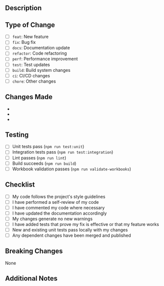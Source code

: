 ## Description

<!-- Provide a brief description of your changes -->

## Type of Change

<!-- Mark the relevant option with an 'x' -->

- [ ] `feat`: New feature
- [ ] `fix`: Bug fix
- [ ] `docs`: Documentation update
- [ ] `refactor`: Code refactoring
- [ ] `perf`: Performance improvement
- [ ] `test`: Test updates
- [ ] `build`: Build system changes
- [ ] `ci`: CI/CD changes
- [ ] `chore`: Other changes

## Changes Made

<!-- List the specific changes made in this PR -->

-
-
-

## Testing

<!-- Describe how you tested your changes -->

- [ ] Unit tests pass (`npm run test:unit`)
- [ ] Integration tests pass (`npm run test:integration`)
- [ ] Lint passes (`npm run lint`)
- [ ] Build succeeds (`npm run build`)
- [ ] Workbook validation passes (`npm run validate-workbooks`)

## Checklist

- [ ] My code follows the project's style guidelines
- [ ] I have performed a self-review of my code
- [ ] I have commented my code where necessary
- [ ] I have updated the documentation accordingly
- [ ] My changes generate no new warnings
- [ ] I have added tests that prove my fix is effective or that my feature works
- [ ] New and existing unit tests pass locally with my changes
- [ ] Any dependent changes have been merged and published

## Breaking Changes

<!-- List any breaking changes or 'None' -->

None

## Additional Notes

<!-- Any additional information that reviewers should know -->
